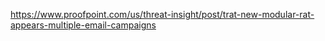 https://www.proofpoint.com/us/threat-insight/post/trat-new-modular-rat-appears-multiple-email-campaigns
